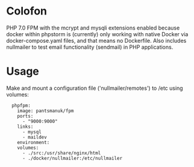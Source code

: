Colofon
=======

PHP 7.0 FPM with the mcrypt and mysqli extensions enabled because docker within phpstorm is (currently) only working with native Docker via docker-compose.yaml files, and that means no Dockerfile. Also includes nullmailer to test email functionality (sendmail) in PHP applications. 

Usage
=====
Make and mount a configuration file ('nullmailer/remotes') to /etc using volumes:

```
  phpfpm:
    image: pantsmanuk/fpm
    ports:
      - "9000:9000"
    links:
      - mysql
      - maildev
    environment:
    volumes:
      - ./src:/usr/share/nginx/html
      - ./docker/nullmailer:/etc/nullmailer
```

